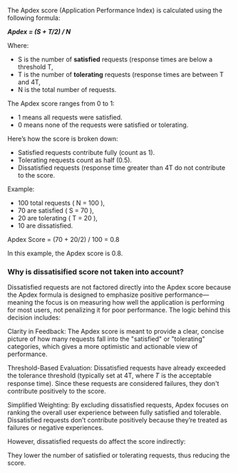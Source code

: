 
The Apdex score (Application Performance Index) is calculated using the following formula:

***Apdex = (S + T/2) / N***

Where:
- S  is the number of **satisfied** requests (response times are below a threshold  T,
- T  is the number of **tolerating** requests (response times are between T and 4T,
- N is the total number of requests.

The Apdex score ranges from 0 to 1:
- 1 means all requests were satisfied.
- 0 means none of the requests were satisfied or tolerating.

Here’s how the score is broken down:
- Satisfied requests contribute fully (count as 1).
- Tolerating requests count as half (0.5).
- Dissatisfied requests (response time greater than 4T do not contribute to the score.

Example:
- 100 total requests ( N = 100 ),
- 70 are satisfied ( S = 70 ),
- 20 are tolerating ( T = 20 ),
- 10 are dissatisfied.


Apdex Score = (70 + 20/2) / 100 = 0.8

In this example, the Apdex score is 0.8.


### Why is dissatisified score not taken into account?


Dissatisfied requests are not factored directly into the Apdex score because the Apdex formula is designed to emphasize positive performance—meaning the focus is on measuring how well the application is performing for most users, not penalizing it for poor performance. The logic behind this decision includes:

Clarity in Feedback: The Apdex score is meant to provide a clear, concise picture of how many requests fall into the "satisfied" or "tolerating" categories, which gives a more optimistic and actionable view of performance.

Threshold-Based Evaluation: Dissatisfied requests have already exceeded the tolerance threshold (typically set at 4T, where 𝑇 is the acceptable response time). Since these requests are considered failures, they don't contribute positively to the score.

Simplified Weighting: By excluding dissatisfied requests, Apdex focuses on ranking the overall user experience between fully satisfied and tolerable. Dissatisfied requests don’t contribute positively because they’re treated as failures or negative experiences.

However, dissatisfied requests do affect the score indirectly:

They lower the number of satisfied or tolerating requests, thus reducing the score.
